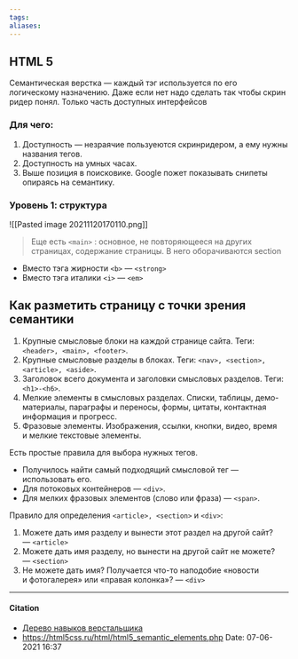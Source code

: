 ```yaml
---
tags: 
aliases: 
---
```

## HTML 5
Семантическая верстка — каждый тэг используется по его логическому назначению. Даже если нет надо сделать так чтобы скрин ридер понял. Только часть доступных интерфейсов

### Для чего:
1. Доступность — незраячие пользуеются скринридером, а ему нужны названия тегов. 
2. Доступность на умных часах.
3. Выше позиция в поисковике.  Google пожет показывать снипеты опираясь на семантику. 

### Уровень 1: структура
![[Pasted image 20211120170110.png]]
> Еще есть `<main>` : основное, не повторяющееся на других страницах, содержание страницы.  В него оборачиваются section
- Вместо тэга жирности `<b>` — `<strong>`
- Вместо тэга италики `<i>` — `<em>`

## Как разметить страницу с точки зрения семантики
1.  Крупные смысловые блоки на каждой странице сайта. Теги: `<header>, <main>, <footer>`.
2.  Крупные смысловые разделы в блоках. Теги: `<nav>, <section>, <article>, <aside>`.
3.  Заголовок всего документа и заголовки смысловых разделов. Теги: `<h1>-<h6>`.
4.  Мелкие элементы в смысловых разделах. Списки, таблицы, демо-материалы, параграфы и переносы, формы, цитаты, контактная информация и прогресс.
5.  Фразовые элементы. Изображения, ссылки, кнопки, видео, время и мелкие текстовые элементы.

Есть простые правила для выбора нужных тегов.
-   Получилось найти самый подходящий смысловой тег — использовать его.
-   Для потоковых контейнеров — `<div>`.
-   Для мелких фразовых элементов (слово или фраза) — `<span>`.

Правило для определения `<article>, <section>` и `<div>`:

1.  Можете дать имя разделу и вынести этот раздел на другой сайт? — `<article>`
2.  Можете дать имя разделу, но вынести на другой сайт не можете? — `<section>`
3.  Не можете дать имя? Получается что-то наподобие «новости и фотогалерея» или «правая колонка»? — `<div>`

---
#### Citation 
- [Дерево навыков верстальщика](https://htmlacademy.ru/skills/skills-tree)
- https://html5css.ru/html/html5_semantic_elements.php
Date: 07-06-2021 16:37

